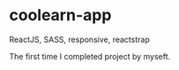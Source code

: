 # coolearn-app
ReactJS, SASS, responsive, reactstrap

The first time I completed project by myseft.


